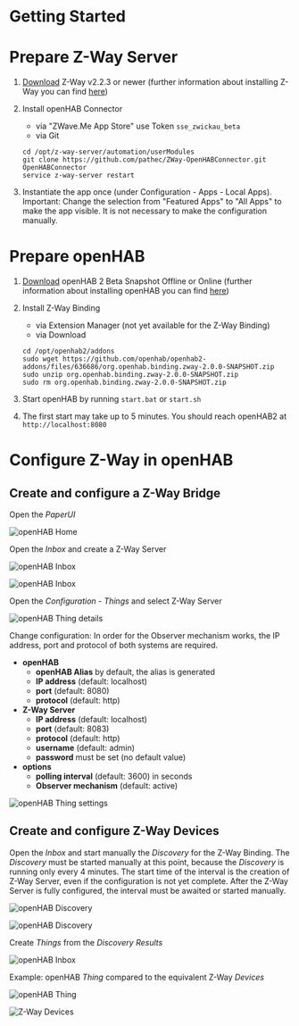 # Getting Started

# Prepare Z-Way Server

1. [Download](https://razberry.z-wave.me/z-way-server/) Z-Way v2.2.3 or newer (further information about installing Z-Way you can find [here](http://razberry.z-wave.me/index.php?id=24))
2. Install openHAB Connector
    - via "ZWave.Me App Store" use Token `sse_zwickau_beta`
    - via Git

    ```shell
    cd /opt/z-way-server/automation/userModules
    git clone https://github.com/pathec/ZWay-OpenHABConnector.git OpenHABConnector
    service z-way-server restart
    ```

3. Instantiate the app once (under Configuration - Apps - Local Apps). Important: Change the selection from "Featured Apps" to "All Apps" to make the app visible. It is not necessary to make the configuration manually.

# Prepare openHAB

1. [Download](http://www.openhab.org/getting-started/downloads.html) openHAB 2 Beta Snapshot Offline or Online (further information about installing openHAB you can find [here](http://docs.openhab.org/installation/index.html))
2. Install Z-Way Binding
    - via Extension Manager (not yet available for the Z-Way Binding)
    - via Download

    ```shell
    cd /opt/openhab2/addons
    sudo wget https://github.com/openhab/openhab2-addons/files/636686/org.openhab.binding.zway-2.0.0-SNAPSHOT.zip
    sudo unzip org.openhab.binding.zway-2.0.0-SNAPSHOT.zip
    sudo rm org.openhab.binding.zway-2.0.0-SNAPSHOT.zip
    ```

3. Start openHAB by running `start.bat` or `start.sh`
4. The first start may take up to 5 minutes. You should reach openHAB2 at `http://localhost:8080`

# Configure Z-Way in openHAB

## Create and configure a Z-Way Bridge

Open the *PaperUI*

![openHAB Home](images/getting-started/01-openHAB-Home.png)

Open the *Inbox* and create a Z-Way Server

![openHAB Inbox](images/getting-started/02-Inbox.png)

![openHAB Inbox](images/getting-started/03-Create-bridge.png)

Open the *Configuration* - *Things* and select Z-Way Server

![openHAB Thing details](images/getting-started/05-Bridge-details.png)

Change configuration: In order for the Observer mechanism works, the IP address, port and protocol of both systems are required.

- **openHAB**
    - **openHAB Alias** by default, the alias is generated
    - **IP address** (default: localhost)
    - **port** (default: 8080)
    - **protocol** (default: http)
- **Z-Way Server**
    - **IP address** (default: localhost)
    - **port** (default: 8083)
    - **protocol** (default: http)
    - **username** (default: admin)
    - **password** must be set (no default value)
- **options**
    - **polling interval** (default: 3600) in seconds
    - **Observer mechanism** (default: active)

![openHAB Thing settings](images/getting-started/06-Bridge-settings.png)

## Create and configure Z-Way Devices

Open the *Inbox* and start manually the *Discovery* for the Z-Way Binding. The *Discovery* must be started manually at this point, because the *Discovery* is running only every 4 minutes. The start time of the interval is the creation of Z-Way Server, even if the configuration is not yet complete. After the Z-Way Server is fully configured, the interval must be awaited or started manually.

![openHAB Discovery](images/getting-started/07-Device-discovery.png)

![openHAB Discovery](images/getting-started/08-Device-discovery.png)

Create *Things* from the *Discovery Results*

![openHAB Inbox](images/getting-started/09-Create-device.png)

Example: openHAB *Thing* compared to the equivalent Z-Way *Devices*

![openHAB Thing](images/getting-started/10-Z-Way-device.png)

![Z-Way Devices](images/getting-started/11-Z-Way-device.png)
